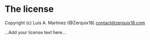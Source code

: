 # The license

Copyright (c) Luis A. Martinez (@Zerquix18) <contact@zerquix18.com>

...Add your license text here...